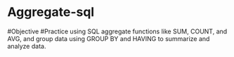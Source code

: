 # Aggregate-sql
#Objective
#Practice using SQL aggregate functions like SUM, COUNT, and AVG, and group data using GROUP BY and HAVING to summarize and analyze data.
